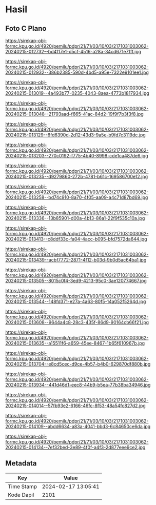 # Hasil

## Foto C Plano

https://sirekap-obj-formc.kpu.go.id/4920/pemilu/pdpr/21/71/03/10/03/2171031003062-20240215-012732--bd4117e1-d5cf-4516-a28a-34cd671e71ff.jpg

https://sirekap-obj-formc.kpu.go.id/4920/pemilu/pdpr/21/71/03/10/03/2171031003062-20240215-012932--386b2385-590d-4bd5-a95e-7322e9101ee1.jpg

https://sirekap-obj-formc.kpu.go.id/4920/pemilu/pdpr/21/71/03/10/03/2171031003062-20240215-013019--4a493b77-0235-4043-8aea-4773b1817934.jpg

https://sirekap-obj-formc.kpu.go.id/4920/pemilu/pdpr/21/71/03/10/03/2171031003062-20240215-013048--21793aad-f665-41ac-84d2-19f9f7b3f3f8.jpg

https://sirekap-obj-formc.kpu.go.id/4920/pemilu/pdpr/21/71/03/10/03/2171031003062-20240215-013129--6fd6390d-2d12-43d3-9a5e-b9fd7c3119dc.jpg

https://sirekap-obj-formc.kpu.go.id/4920/pemilu/pdpr/21/71/03/10/03/2171031003062-20240215-013203--270c0192-f775-4b40-8998-cde1ca487de6.jpg

https://sirekap-obj-formc.kpu.go.id/4920/pemilu/pdpr/21/71/03/10/03/2171031003062-20240215-013235--d9279860-272b-4781-b61c-169586700e12.jpg

https://sirekap-obj-formc.kpu.go.id/4920/pemilu/pdpr/21/71/03/10/03/2171031003062-20240215-013258--bd74c910-8a70-4f05-aa09-a4c71d87bd69.jpg

https://sirekap-obj-formc.kpu.go.id/4920/pemilu/pdpr/21/71/03/10/03/2171031003062-20240215-013336--13b85901-d00a-4b13-86a1-22f9f535c10a.jpg

https://sirekap-obj-formc.kpu.go.id/4920/pemilu/pdpr/21/71/03/10/03/2171031003062-20240215-013413--c8ddf33c-fa04-4acc-b095-bfd7572da644.jpg

https://sirekap-obj-formc.kpu.go.id/4920/pemilu/pdpr/21/71/03/10/03/2171031003062-20240215-013439--acbf7772-2871-4f12-b03d-9b0d5ac64ba1.jpg

https://sirekap-obj-formc.kpu.go.id/4920/pemilu/pdpr/21/71/03/10/03/2171031003062-20240215-013505--8015c0f4-3ed9-4213-95c0-3ae120774667.jpg

https://sirekap-obj-formc.kpu.go.id/4920/pemilu/pdpr/21/71/03/10/03/2171031003062-20240215-013544--148fd371-e27a-4a63-80f5-14a052f5264d.jpg

https://sirekap-obj-formc.kpu.go.id/4920/pemilu/pdpr/21/71/03/10/03/2171031003062-20240215-013608--9644a4c8-28c3-435f-86d9-90164cb66f21.jpg

https://sirekap-obj-formc.kpu.go.id/4920/pemilu/pdpr/21/71/03/10/03/2171031003062-20240215-013635--a15511f6-a659-45ee-8467-1b65f610967b.jpg

https://sirekap-obj-formc.kpu.go.id/4920/pemilu/pdpr/21/71/03/10/03/2171031003062-20240215-013704--e8cd5cec-d9ce-4b57-b4b0-629870df880b.jpg

https://sirekap-obj-formc.kpu.go.id/4920/pemilu/pdpr/21/71/03/10/03/2171031003062-20240215-013934--441d46d1-eec8-44b9-b5ea-77b38ba34946.jpg

https://sirekap-obj-formc.kpu.go.id/4920/pemilu/pdpr/21/71/03/10/03/2171031003062-20240215-014014--57fb93e2-6166-46fc-8f53-48a54fc827d2.jpg

https://sirekap-obj-formc.kpu.go.id/4920/pemilu/pdpr/21/71/03/10/03/2171031003062-20240215-014109--abdd6634-a83a-4041-bbd3-6c84650ce6da.jpg

https://sirekap-obj-formc.kpu.go.id/4920/pemilu/pdpr/21/71/03/10/03/2171031003062-20240215-014134--7ef32bed-3e89-4f0f-a4f3-2d877eee9ce2.jpg


## Metadata

| Key        | Value               |
| ---------- | ------------------- |
| Time Stamp | 2024-02-17 13:05:41 |
| Kode Dapil | 2101                |



